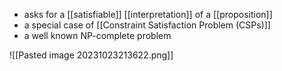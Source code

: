 - asks for a [[satisfiable]] [[interpretation]] of a [[proposition]]
- a special case of [[Constraint Satisfaction Problem (CSPs)]]
- a well known NP-complete problem

![[Pasted image 20231023213622.png]]
